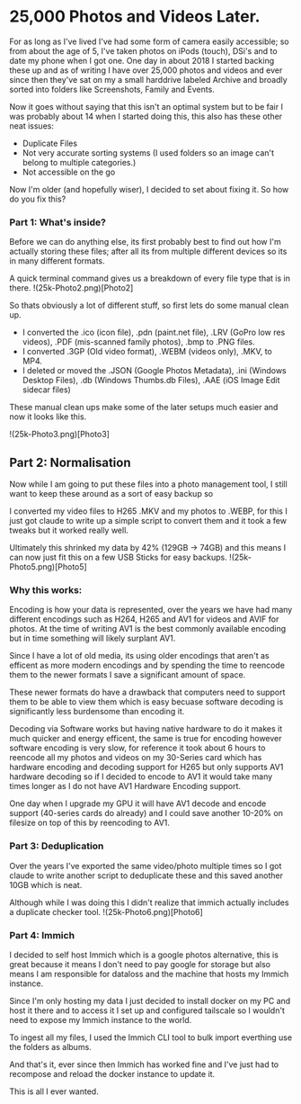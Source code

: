 # 25,000 Photos and Videos Later.

For as long as I've lived I've had some form of camera easily accessible; so from about the age of 5, I've taken photos on iPods (touch), DSi's and to date my phone when I got one. One day in about 2018 I started backing these up and as of writing I have over 25,000 photos and videos and ever since then they've sat on my a small harddrive labeled Archive and broadly sorted into folders like Screenshots, Family and Events.

Now it goes without saying that this isn't an optimal system but to be fair I was probably about 14 when I started doing this, this also has these other neat issues:
 - Duplicate Files
 - Not very accurate sorting systems 
   (I used folders so an image can't belong to multiple categories.)
 - Not accessible on the go
 
Now I'm older (and hopefully wiser), I decided to set about fixing it.
So how do you fix this?

### Part 1: What's inside?

Before we can do anything else, its first probably best to find out how I'm actually storing these files; after all its from multiple different devices so its in many different formats.

A quick terminal command gives us a breakdown of every file type that is in there.
!(25k-Photo2.png)[Photo2]

So thats obviously a lot of different stuff, so first lets do some manual clean up.

- I converted the .ico (icon file), .pdn (paint.net file), .LRV (GoPro low res videos), .PDF (mis-scanned family photos), .bmp to .PNG files.
- I converted .3GP (Old video format), .WEBM (videos only), .MKV, to MP4.
- I deleted or moved the .JSON (Google Photos Metadata), .ini (Windows Desktop Files), .db (Windows Thumbs.db Files), .AAE (iOS Image Edit sidecar files)

These manual clean ups make some of the later setups much easier and now it looks like this.

!(25k-Photo3.png)[Photo3]


## Part 2: Normalisation
Now while I am going to put these files into a photo management tool, I still want to keep these around as a sort of easy backup so

I converted my video files to H265 .MKV and my photos to .WEBP, for this I just got claude to write up a simple script to convert them and it took a few tweaks but it worked really well.

Ultimately this shrinked my data by 42% (129GB -> 74GB) and this means I can now just fit this on a few USB Sticks for easy backups.
!(25k-Photo5.png)[Photo5]

### Why this works:
Encoding is how your data is represented, over the years we have had many different encodings such as H264, H265 and AV1 for videos and AVIF for photos. At the time of writing AV1 is the best commonly available encoding but in time something will likely surplant AV1.

Since I have a lot of old media, its using older encodings that aren't as efficent as more modern encodings and by spending the time to reencode them to the newer formats I save a significant amount of space. 

These newer formats do have a drawback that computers need to support them to be able to view them which is easy becuase software decoding is significantly less burdensome than encoding it. 

Decoding via Software works but having native hardware to do it makes it much quicker and energy efficent, the same is true for encoding however software encoding is very slow, for reference it took about 6 hours to reencode all my photos and videos on my 30-Series card which has hardware encoding and decoding support for H265 but only supports AV1 hardware decoding so if I decided to encode to AV1 it would take many times longer as I do not have AV1 Hardware Encoding support.

One day when I upgrade my GPU it will have AV1 decode and encode support (40-series cards do already) and I could save another 10-20% on filesize on top of this by reencoding to AV1.

### Part 3: Deduplication
Over the years I've exported the same video/photo multiple times so I got claude to write another script to deduplicate these and this saved another 10GB which is neat. 

Although while I was doing this I didn't realize that immich actually includes a duplicate checker tool.
!(25k-Photo6.png)[Photo6]


### Part 4: Immich
I decided to self host Immich which is a google photos alternative, this is great because it means I don't need to pay google for storage but also means I am responsible for dataloss and the machine that hosts my Immich instance.

Since I'm only hosting my data I just decided to install docker on my PC and host it there and to access it I set up and configured tailscale so I wouldn't need to expose my Immich instance to the world.

To ingest all my files, I used the Immich CLI tool to bulk import everthing use the folders as albums.

And that's it, ever since then Immich has worked fine and I've just had to recompose and reload the docker instance to update it.

This is all I ever wanted.
